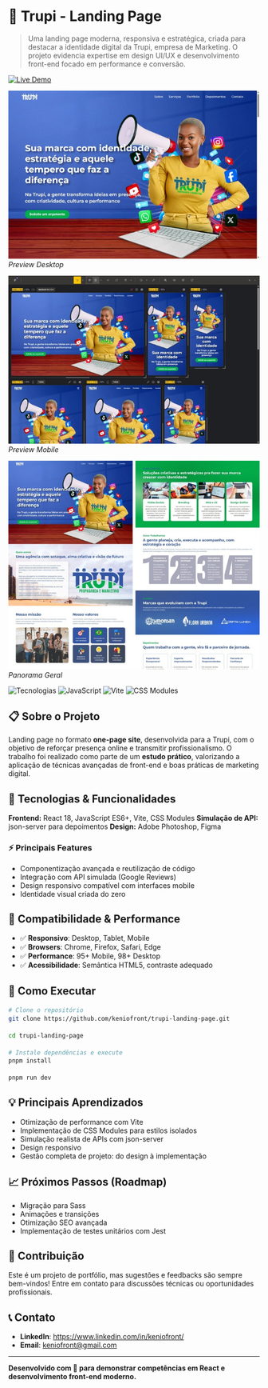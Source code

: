 # 🚀 Trupi - Landing Page

> Uma landing page moderna, responsiva e estratégica, criada para destacar a identidade digital da Trupi, empresa de Marketing. O projeto evidencia expertise em design UI/UX e desenvolvimento front-end focado em performance e conversão.

[![Live Demo](https://img.shields.io/badge/🌐%20Live%20Demo-Vercel-000000?style=for-the-badge&logo=vercel)](https://trupi-landing-page.vercel.app/)

![Preview 01](./docs/preview-1.jpg)
_Preview Desktop_

![Preview 02](./docs/preview-3.jpg)
_Preview Mobile_

![Preview 01](./docs/preview-2.jpg)
_Panorama Geral_

![Tecnologias](https://img.shields.io/badge/React-20232A?style=for-the-badge&logo=react&logoColor=61DAFB)
![JavaScript](https://img.shields.io/badge/JavaScript-F7DF1E?style=for-the-badge&logo=javascript&logoColor=black)
![Vite](https://img.shields.io/badge/Vite-646CFF?style=for-the-badge&logo=vite&logoColor=white)
![CSS Modules](https://img.shields.io/badge/CSS%20Modules-000000?style=for-the-badge&logo=css3&logoColor=white)

## 📋 Sobre o Projeto

Landing page no formato **one-page site**, desenvolvida para a Trupi, com o objetivo de reforçar presença online e transmitir profissionalismo. O trabalho foi realizado como parte de um **estudo prático**, valorizando a aplicação de técnicas avançadas de front-end e boas práticas de marketing digital.

## 🚀 Tecnologias & Funcionalidades

**Frontend:** React 18, JavaScript ES6+, Vite, CSS Modules
**Simulação de API:** json-server para depoimentos
**Design:** Adobe Photoshop, Figma

### ⚡ Principais Features

- Componentização avançada e reutilização de código
- Integração com API simulada (Google Reviews)
- Design responsivo compatível com interfaces mobile
- Identidade visual criada do zero

## 📱 Compatibilidade & Performance

- ✅ **Responsivo**: Desktop, Tablet, Mobile
- ✅ **Browsers**: Chrome, Firefox, Safari, Edge
- ✅ **Performance**: 95+ Mobile, 98+ Desktop
- ✅ **Acessibilidade**: Semântica HTML5, contraste adequado

## 🔧 Como Executar

```bash
# Clone o repositório
git clone https://github.com/keniofront/trupi-landing-page.git

cd trupi-landing-page

# Instale dependências e execute
pnpm install

pnpm run dev
```

## 💡 Principais Aprendizados

- Otimização de performance com Vite
- Implementação de CSS Modules para estilos isolados
- Simulação realista de APIs com json-server
- Design responsivo
- Gestão completa de projeto: do design à implementação

## 📈 Próximos Passos (Roadmap)

- Migração para Sass
- Animações e transições
- Otimização SEO avançada
- Implementação de testes unitários com Jest

## 🤝 Contribuição

Este é um projeto de portfólio, mas sugestões e feedbacks são sempre bem-vindos! Entre em contato para discussões técnicas ou oportunidades profissionais.

## 📞 Contato

- **LinkedIn**: https://www.linkedin.com/in/keniofront/
- **Email**: keniofront@gmail.com

---

**Desenvolvido com 💙 para demonstrar competências em React e desenvolvimento front-end moderno.**

